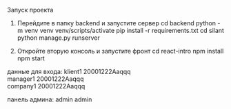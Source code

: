 Запуск проекта

1) Перейдите в папку backend и запустите сервер
cd backend
python -m venv venv
venv/scripts/activate
pip install -r requirements.txt
cd silant
python manage.py runserver

2) Откройте вторую консоль и запустите фронт
cd react-intro
npm install
npm start


данные для входа:
klient1   20001222Aaqqq     
manager1   20001222Aaqqq    
company1   20001222Aaqqq   

панель админа:
admin       admin
